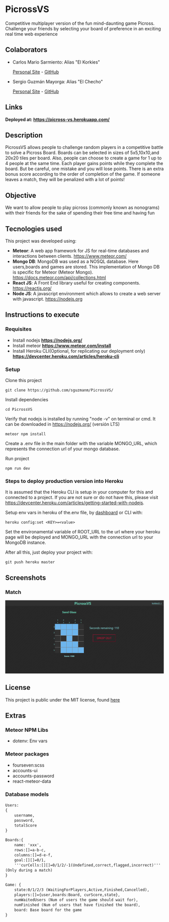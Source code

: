 # PicrossVS

Competitive multiplayer version of the fun mind-daunting game Picross. Challenge your friends by selecting your board of preference in an exciting real time web experience

## Colaborators

- Carlos Mario Sarmiento: Alias "El Korkies"

  [Personal Site](https://korkies22.github.io/Portfolio/) - [GitHub](https://github.com/korkies22/)

- Sergio Guzmán Mayorga: Alias "El Checho"

  [Personal Site](https://sguzmanm.github.io/i-am-sergio-guzman/) - [GitHub](https://github.com/sguzmanm)

## Links

**Deployed at: https://picross-vs.herokuapp.com/**

## Description

PicrossVS allows people to challenge random players in a competitive battle to solve a Picross Board. Boards can be selected in sizes of 5x5,10x10,and 20x20 tiles per board. Also, people can choose to create a game for 1 up to 4 people at the same time. Each player gains points while they complete the board. But be careful, one mistake and you will lose points. There is an extra bonus score according to the order of completion of the game. If someone leaves a match, they will be penalized with a lot of points!

## Objective

We want to allow people to play picross (commonly known as nonograms) with their friends for the sake of spending their free time and having fun

## Tecnologies used

This project was developed using:

- **Meteor**: A web app framework for JS for real-time databases and interactions between clients. https://www.meteor.com/
- **Mongo DB**: MongoDB was used as a NOSQL database. Here users,boards and games are stored. This implementation of Mongo DB is specific for Meteor (Meteor Mongo). https://docs.meteor.com/api/collections.html
- **React JS**: A Front End library useful for creating components. https://reactjs.org/
- **Node JS**: A javascript environment which allows to create a web server with javascript. https://nodejs.org

## Instructions to execute

### Requisites

- Install nodejs **https://nodejs.org/**
- Install meteor **https://www.meteor.com/install**
- Install Heroku CLI(Optional, for replicating our deployment only) **https://devcenter.heroku.com/articles/heroku-cli**

### Setup

Clone this project

```
git clone https://github.com/sguzmanm/PicrossVS/
```

Install dependencies

```
cd PicrossVS
```

Verify that nodejs is installed by running "node -v" on terminal or cmd. It can be downloaded in https://nodejs.org/ (versión LTS)

```
meteor npm install
```

Create a .env file in the main folder with the variable MONGO_URL, which represents the connection url of your mongo database.

Run project

```
npm run dev
```

### Steps to deploy production version into Heroku

It is assumed that the Heroku CLI is setup in your computer for this and connected to a project. If you are not sure or do not have this, please visit https://devcenter.heroku.com/articles/getting-started-with-nodejs.

Setup env vars in heroku of the.env file, by [dashboard](https://dashboard.heroku.com/) or CLI with:

```
heroku config:set <KEY>=<value>
```

Set the environamental variable of ROOT_URL to the url where your heroku page will be deployed and MONGO_URL with the connection url to your MongoDB instance.

After all this, just deploy your project with:

```
git push heroku master
```

## Screenshots

### Match

![PicrossVS match](./screenshot.png)

## License

This project is public under the MIT license, found [here](https://github.com/sguzmanm/PicrossVS/blob/master/LICENSE)

## Extras

### Meteor NPM Libs

- dotenv: Env vars

### Meteor packages

- fourseven:scss
- accounts-ui
- accounts-password
- react-meteor-data

### Database models

```
Users:
{
    username,
    password,
    totalScore
}
```

```
Boards:{
    name: 'xxx',
    rows:[]=a-b-c,
    columns:[]=d-e-f,
    goal:[][]=0/1,
    '''curCells:[][]=0/1/2/-1(Undefined,correct,flagged,incorrect)''' (Only during a match)
}
```

```
Game: {
    state:0/1/2/3 (WaitingForPlayers,Active,Finished,Cancelled),
    players:[]={user,boards:Board, curScore,state},
    numWaitedUsers (Num of users the game should wait for),
    numFinished (Num of users that have finished the board),
    board: Base board for the game
}
```
